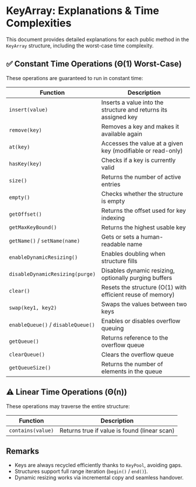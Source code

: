 
# KeyArray: Explanations & Time Complexities

This document provides detailed explanations for each public method in the `KeyArray` structure, including the worst-case time complexity.

## ✅ Constant Time Operations (Θ(1) Worst-Case)
These operations are guaranteed to run in constant time:

| Function               | Description                                                      |
|------------------------|------------------------------------------------------------------|
| `insert(value)`        | Inserts a value into the structure and returns its assigned key |
| `remove(key)`          | Removes a key and makes it available again                      |
| `at(key)`              | Accesses the value at a given key (modifiable or read-only)     |
| `hasKey(key)`          | Checks if a key is currently valid                              |
| `size()`               | Returns the number of active entries                            |
| `empty()`              | Checks whether the structure is empty                           |
| `getOffset()`          | Returns the offset used for key indexing                        |
| `getMaxKeyBound()`     | Returns the highest usable key                                   |
| `getName()` / `setName(name)` | Gets or sets a human-readable name                    |
| `enableDynamicResizing()` | Enables doubling when structure fills                        |
| `disableDynamicResizing(purge)` | Disables dynamic resizing, optionally purging buffers |
| `clear()`              | Resets the structure (O(1) with efficient reuse of memory)       |
| `swap(key1, key2)`     | Swaps the values between two keys                               |
| `enableQueue()` / `disableQueue()` | Enables or disables overflow queuing              |
| `getQueue()`           | Returns reference to the overflow queue                         |
| `clearQueue()`         | Clears the overflow queue                                        |
| `getQueueSize()`       | Returns the number of elements in the queue                     |

## ⚠️ Linear Time Operations (Θ(n))
These operations may traverse the entire structure:

| Function        | Description                                   |
|------------------|-----------------------------------------------|
| `contains(value)`| Returns true if value is found (linear scan)  |

## Remarks
- Keys are always recycled efficiently thanks to `KeyPool`, avoiding gaps.
- Structures support full range iteration (`begin()` / `end()`).
- Dynamic resizing works via incremental copy and seamless handover.
